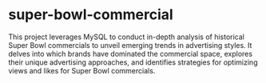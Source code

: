 # super-bowl-commercial


This project leverages MySQL to conduct in-depth analysis of historical Super Bowl commercials to unveil emerging trends in advertising styles. It delves into which brands have dominated the commercial space, explores their unique advertising approaches, and identifies strategies for optimizing views and likes for Super Bowl commercials.
